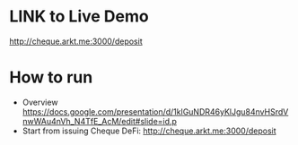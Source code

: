 
# LINK to Live Demo
<http://cheque.arkt.me:3000/deposit>

# How to run

- Overview <https://docs.google.com/presentation/d/1klGuNDR46yKlJgu84nvHSrdVnwWAu4nVh_N4TfE_AcM/edit#slide=id.p>
- Start from issuing Cheque DeFi: <http://cheque.arkt.me:3000/deposit>
